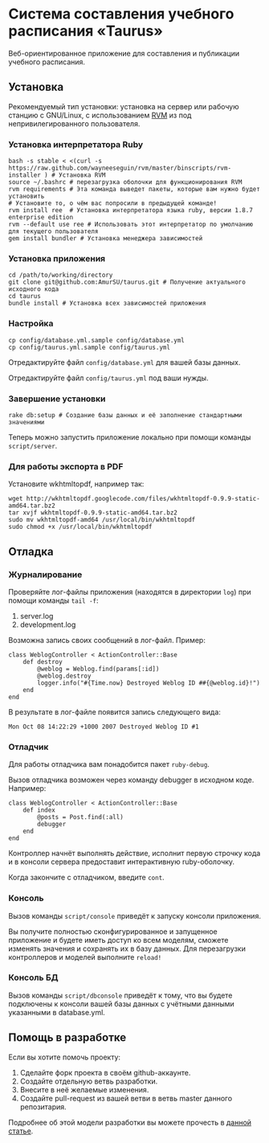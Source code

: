 Cистема составления учебного расписания «Taurus»
================================================

Веб-ориентированное приложение для составления и публикации учебного расписания.

Установка
---------

Рекомендуемый тип установки: установка на сервер или рабочую станцию с GNU/Linux, с использованием [RVM][] из под непривилегированного пользователя.

### Установка интерпретатора Ruby

	bash -s stable < <(curl -s https://raw.github.com/wayneeseguin/rvm/master/binscripts/rvm-installer ) # Установка RVM
	source ~/.bashrc # перезагрузка оболочки для функционирования RVM
	rvm requirements # Эта команда выведет пакеты, которые вам нужно будет установить
	# Установите то, о чём вас попросили в предыдущей команде!
	rvm install ree  # Установка интерпретатора языка ruby, версии 1.8.7 enterprise edition
	rvm --default use ree # Использовать этот интерпретатор по умолчанию для текущего пользователя
	gem install bundler # Установка менеджера зависимостей

### Установка приложения

	cd /path/to/working/directory
	git clone git@github.com:AmurSU/taurus.git # Получение актуального исходного кода
	cd taurus
	bundle install # Установка всех зависимостей приложения

### Настройка

	cp config/database.yml.sample config/database.yml
	cp config/taurus.yml.sample config/taurus.yml

Отредактируйте файл `config/database.yml` для вашей базы данных.

Отредактируйте файл `config/taurus.yml` под ваши нужды.

### Завершение установки

	rake db:setup # Создание базы данных и её заполнение стандартными значениями

Теперь можно запустить приложение локально при помощи команды `script/server`.

### Для работы экспорта в PDF

Установите wkhtmltopdf, например так:

	wget http://wkhtmltopdf.googlecode.com/files/wkhtmltopdf-0.9.9-static-amd64.tar.bz2
	tar xvjf wkhtmltopdf-0.9.9-static-amd64.tar.bz2
	sudo mv wkhtmltopdf-amd64 /usr/local/bin/wkhtmltopdf
	sudo chmod +x /usr/local/bin/wkhtmltopdf

Отладка
-------

### Журналирование

Проверяйте лог-файлы приложения (находятся в директории `log`) при помощи команды `tail -f`:

 1. server.log
 2. development.log

Возможна запись своих сообщений в лог-файл. Пример:

	class WeblogController < ActionController::Base
		def destroy
			@weblog = Weblog.find(params[:id])
			@weblog.destroy
			logger.info("#{Time.now} Destroyed Weblog ID ##{@weblog.id}!")
		end
	end

В результате в лог-файле появится запись следующего вида:

	Mon Oct 08 14:22:29 +1000 2007 Destroyed Weblog ID #1

### Отладчик

Для работы отладчика вам понадобится пакет `ruby-debug`.

Вызов отладчика возможен через команду debugger в исходном коде. Например:

	class WeblogController < ActionController::Base
		def index
			@posts = Post.find(:all)
			debugger
		end
	end

Контроллер начнёт выполнять действие, исполнит первую строчку кода и в консоли сервера предоставит интерактивную ruby-оболочку.

Когда закончите с отладчиком, введите `cont`.


### Консоль

Вызов команды `script/console` приведёт к запуску консоли приложения.

Вы получите полностью сконфигурированное и запущенное приложение и будете иметь доступ ко всем моделям, сможете изменять значения и сохранять их в базу данных.
Для перезагрузки контроллеров и моделей выполните `reload!`

### Консоль БД

Вызов команды `script/dbconsole` приведёт к тому, что вы будете подключены к консоли вашей базы данных с учётными данными указанными в database.yml.

Помощь в разработке
-------------------

Если вы хотите помочь проекту:

 1. Сделайте форк проекта в своём github-аккаунте.
 2. Создайте отдельную ветвь разработки.
 3. Внесите в неё желаемые изменения.
 4. Создайте pull-request из вашей ветви в ветвь master данного репозитария.

Подробнее об этой модели разработки вы можете прочесть в [данной статье][pull].

[RVM]: http://beginrescueend.com/ "Официальный сайт Ruby Version Manager"
[pull]: http://habrahabr.ru/blogs/Git/125999/ "Статья «Pull request'ы на GitHub или Как мне внести изменения в чужой проект» на Habrahabr.ru"
